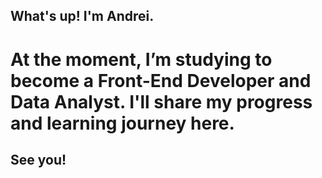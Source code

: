## What's up! I'm Andrei. 
# At the moment, I’m studying to become a Front-End Developer and Data Analyst. I'll share my progress and learning journey here. 
## See you!

<!--

Here are some ideas to get you started:

- 🔭 I’m currently working on ...
- 🌱 I’m currently learning ...
- 👯 I’m looking to collaborate on ...
- 🤔 I’m looking for help with ...
- 💬 Ask me about ...
- 📫 How to reach me: ...
- 😄 Pronouns: ...
- ⚡ Fun fact: ...
-->
